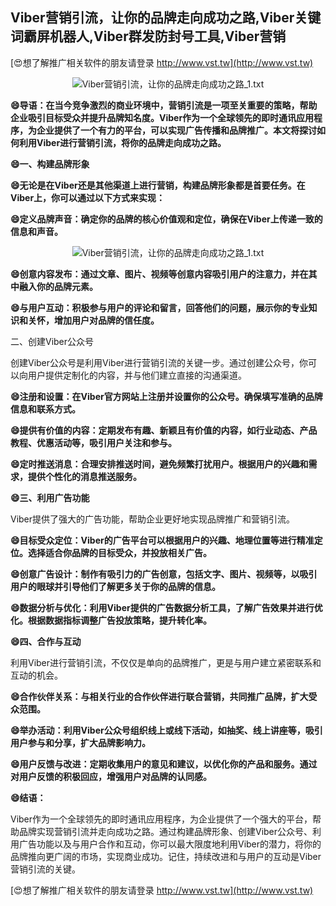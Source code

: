 ## **Viber营销引流，让你的品牌走向成功之路,Viber关键词霸屏机器人,Viber群发防封号工具,Viber营销**

[😍想了解推广相关软件的朋友请登录 http://www.vst.tw](http://www.vst.tw)

 <center><img src="https://vst.tw/MP4/tuiguang/png/8.png" alt="Viber营销引流，让你的品牌走向成功之路_1.txt"></center>

**😄导语：在当今竞争激烈的商业环境中，营销引流是一项至关重要的策略，帮助企业吸引目标受众并提升品牌知名度。Viber作为一个全球领先的即时通讯应用程序，为企业提供了一个有力的平台，可以实现广告传播和品牌推广。本文将探讨如何利用Viber进行营销引流，将你的品牌走向成功之路。**

**😄一、构建品牌形象**

**😄无论是在Viber还是其他渠道上进行营销，构建品牌形象都是首要任务。在Viber上，你可以通过以下方式来实现：**

**😄定义品牌声音：确定你的品牌的核心价值观和定位，确保在Viber上传递一致的信息和声音。**

 <center><img src="https://vst.tw/MP4/tuiguang/png/6.png" alt="Viber营销引流，让你的品牌走向成功之路_1.txt"></center>

**😄创意内容发布：通过文章、图片、视频等创意内容吸引用户的注意力，并在其中融入你的品牌元素。**

**😄与用户互动：积极参与用户的评论和留言，回答他们的问题，展示你的专业知识和关怀，增加用户对品牌的信任度。**

二、创建Viber公众号

创建Viber公众号是利用Viber进行营销引流的关键一步。通过创建公众号，你可以向用户提供定制化的内容，并与他们建立直接的沟通渠道。

**😄注册和设置：在Viber官方网站上注册并设置你的公众号。确保填写准确的品牌信息和联系方式。**

**😄提供有价值的内容：定期发布有趣、新颖且有价值的内容，如行业动态、产品教程、优惠活动等，吸引用户关注和参与。**

**😄定时推送消息：合理安排推送时间，避免频繁打扰用户。根据用户的兴趣和需求，提供个性化的消息推送服务。**

**😄三、利用广告功能**

Viber提供了强大的广告功能，帮助企业更好地实现品牌推广和营销引流。

**😄目标受众定位：Viber的广告平台可以根据用户的兴趣、地理位置等进行精准定位。选择适合你品牌的目标受众，并投放相关广告。**

**😄创意广告设计：制作有吸引力的广告创意，包括文字、图片、视频等，以吸引用户的眼球并引导他们了解更多关于你的品牌的信息。**

**😄数据分析与优化：利用Viber提供的广告数据分析工具，了解广告效果并进行优化。根据数据指标调整广告投放策略，提升转化率。**

**😄四、合作与互动**

利用Viber进行营销引流，不仅仅是单向的品牌推广，更是与用户建立紧密联系和互动的机会。

**😄合作伙伴关系：与相关行业的合作伙伴进行联合营销，共同推广品牌，扩大受众范围。**

**😄举办活动：利用Viber公众号组织线上或线下活动，如抽奖、线上讲座等，吸引用户参与和分享，扩大品牌影响力。**

**😄用户反馈与改进：定期收集用户的意见和建议，以优化你的产品和服务。通过对用户反馈的积极回应，增强用户对品牌的认同感。**

**😄结语：**

Viber作为一个全球领先的即时通讯应用程序，为企业提供了一个强大的平台，帮助品牌实现营销引流并走向成功之路。通过构建品牌形象、创建Viber公众号、利用广告功能以及与用户合作和互动，你可以最大限度地利用Viber的潜力，将你的品牌推向更广阔的市场，实现商业成功。记住，持续改进和与用户的互动是Viber营销引流的关键。

[😍想了解推广相关软件的朋友请登录 http://www.vst.tw](http://www.vst.tw)



